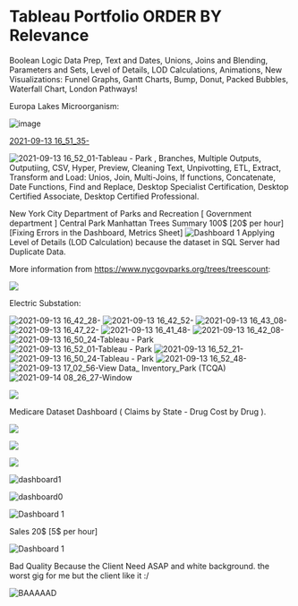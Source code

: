 # Tableau Portfolio ORDER BY Relevance

Boolean Logic Data Prep, Text and Dates, Unions, Joins and Blending, Parameters and Sets, Level of Details, LOD Calculations, Animations, New Visualizations: Funnel Graphs, Gantt Charts, Bump, Donut, Packed Bubbles, Waterfall Chart, London Pathways!

Europa Lakes Microorganism:

![image](https://user-images.githubusercontent.com/35381213/146658446-6199ba07-61ec-4ce7-836f-9e9bcd2db2d6.png)

[2021-09-13 16_51_35-](https://user-images.githubusercontent.com/35381213/136372444-27c129e4-ce47-4d6a-b9ab-793df5c50ca0.png)

![2021-09-13 16_52_01-Tableau - Park](https://user-images.githubusercontent.com/35381213/136372484-5cd27bd4-5b1a-4406-ab10-40d6c62f29cd.png)
, Branches, Multiple Outputs, Outputiing, CSV, Hyper, Preview, Cleaning Text, Unpivotting, ETL, Extract, Transform and Load: Unios, Join, Multi-Joins, If functions, Concatenate, Date Functions, Find and Replace, Desktop Specialist Certification, Desktop Certified Associate, Desktop Certified Professional.

New York City Department of Parks and Recreation [ Government department ]
 Central Park Manhattan Trees Summary 100$ [20$ per hour] [Fixing Errors in the Dashboard, Metrics Sheet]
![Dashboard 1](https://github.com/RubenGavidia/Scala/blob/master/CB.png?raw=true)
Applying Level of Details (LOD Calculation) because the dataset 
in SQL Server had Duplicate Data. 

More information from https://www.nycgovparks.org/trees/treescount:

![](https://github.com/RubenGavidia/Tableau_Portfolio/blob/main/Visuals.png/TreesCount_Website_www.nycgovparks.org.tb.png?raw=true)

Electric Substation:

![2021-09-13 16_42_28-](https://user-images.githubusercontent.com/35381213/136371853-f2ebf317-5b5e-42e4-92bc-a4c53e30b36f.png)
![2021-09-13 16_42_52-](https://user-images.githubusercontent.com/35381213/136371878-a6a16fd2-3985-4826-87a9-48047fe0b2c9.png)
![2021-09-13 16_43_08-](https://user-images.githubusercontent.com/35381213/136371894-9e5bcdac-313e-469c-b328-54e41bb34492.png)
![2021-09-13 16_47_22-](https://user-images.githubusercontent.com/35381213/136371906-51ac3fc4-5a02-4626-a33f-d631943f3754.png)
![2021-09-13 16_41_48-](https://user-images.githubusercontent.com/35381213/136371939-c76f0021-b11b-4239-99bd-9ac870d11f49.png)
![2021-09-13 16_42_08-](https://user-images.githubusercontent.com/35381213/136371969-0629f3bc-b47a-4762-8a55-156456d3c245.png)
![2021-09-13 16_50_24-Tableau - Park](https://user-images.githubusercontent.com/35381213/136372395-144ae15f-28ca-41e8-9ccd-42327c3e64de.png)
![2021-09-13 16_52_01-Tableau - Park](https://user-images.githubusercontent.com/35381213/136373241-0bac92cd-a255-4a8d-a329-f30d0db6d0f6.png)
![2021-09-13 16_52_21-](https://user-images.githubusercontent.com/35381213/136373313-4ee22589-75eb-42c2-a29d-2725ab0bdcd9.png)
![2021-09-13 16_50_24-Tableau - Park](https://user-images.githubusercontent.com/35381213/136373321-2a6a803a-1e9e-43f6-9666-a4930aa2d2aa.png)
![2021-09-13 16_52_48-](https://user-images.githubusercontent.com/35381213/136373816-eb7fa49a-4e91-4b39-88f6-9be17948a5ac.png)
![2021-09-13 17_02_56-View Data_  Inventory_Park (TCQA)](https://user-images.githubusercontent.com/35381213/136373870-480e6a0a-18f1-4961-8b1f-82976a3bc27c.png)
![2021-09-14 08_26_27-Window](https://user-images.githubusercontent.com/35381213/136373896-25706d6a-6249-4130-b609-acc52dc2ba46.png)


![](https://github.com/RubenGavidia/Tableau_Portfolio/blob/main/Visuals.png/TreesCount_Website_www.nycgovparks.orgPART2.tb.png)

Medicare Dataset Dashboard ( Claims by State - Drug Cost by Drug ).

![](https://github.com/RubenGavidia/Tableau_Portfolio/blob/main/Visuals.png/Medicare%20data%20source.png)

![](https://github.com/RubenGavidia/Tableau_Portfolio/blob/main/Visuals.png/Medicare%20map%20claims.png)

![](https://github.com/RubenGavidia/Tableau_Portfolio/blob/main/Visuals.png/Medicare%20dashboard.png)

![dashboard1](https://github.com/RubenGavidia/Tableau_Portfolio/blob/main/Visuals.png/Dashboard1_Sales_By_State.tb.png)

![dashboard0](https://github.com/RubenGavidia/Tableau_Portfolio/blob/main/Visuals.png/Dashboard_Sales_By_State.tb.png)


![Dashboard 1](https://github.com/RubenGavidia/Tableau_Portfolio/blob/main/Dashboard%201.png)

Sales 20$ [5$ per hour]

![Dashboard 1](https://github.com/RubenGavidia/Tableau_Portfolio/blob/main/IMG-20210131-WA0000.jpg?raw=true)

Bad Quality Because the Client Need ASAP and white background. 
the worst gig for me but the client like it :/ 

![BAAAAAD](https://github.com/RubenGavidia/Tableau_Portfolio/blob/main/SUMOFSALES2.png?raw=true)


